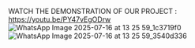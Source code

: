 WATCH THE DEMONSTRATION OF OUR PROJECT : https://youtu.be/PY47vEgODrw
![WhatsApp Image 2025-07-16 at 13 25 59_1c3719f0](https://github.com/user-attachments/assets/b1112a96-32b2-48d3-803d-eb9ba81b006c)
![WhatsApp Image 2025-07-16 at 13 25 59_3540d336](https://github.com/user-attachments/assets/7443eb4c-3587-4fbd-b4a4-b323bed27833)


